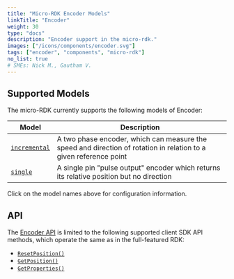 ```yaml
---
title: "Micro-RDK Encoder Models"
linkTitle: "Encoder"
weight: 30
type: "docs"
description: "Encoder support in the micro-rdk."
images: ["/icons/components/encoder.svg"]
tags: ["encoder", "components", "micro-rdk"]
no_list: true
# SMEs: Nick M., Gautham V.
---
```


## Supported Models

The micro-RDK currently supports the following models of Encoder:

<!-- prettier-ignore -->
| Model | Description |
| ----- | ----------- |
| [`incremental`](incremental/) | A two phase encoder, which can measure the speed and direction of rotation in relation to a given reference point |
| [`single`](single/) | A single pin "pulse output" encoder which returns its relative position but no direction |

Click on the model names above for configuration information.

## API

The [Encoder API](/components/encoder/#api) is limited to the following supported client SDK API methods, which operate the same as in the full-featured RDK:

- [`ResetPosition()`](/components/encoder/#resetposition)
- [`GetPosition()`](/components/encoder/#getposition)
- [`GetProperties()`](/components/encoder/#getproperties)
